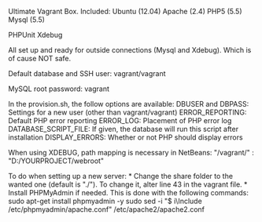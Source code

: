Ultimate Vagrant Box.
Included:
Ubuntu (12.04)
Apache (2.4)
PHP5 (5.5)
Mysql (5.5)

PHPUnit
Xdebug

All set up and ready for outside connections (Mysql and Xdebug). Which is of cause NOT safe.

Default database and SSH user: vagrant/vagrant

MySQL root password: vagrant

In the provision.sh, the follow options are available:
    DBUSER and DBPASS: Settings for a new user (other than vagrant/vagrant)
    ERROR_REPORTING: Default PHP error reporting
    ERROR_LOG: Placement of PHP error log
    DATABASE_SCRIPT_FILE: If given, the database will run this script after installation
    DISPLAY_ERRORS: Whether or not PHP should display errors


When using XDEBUG, path mapping is necessary in NetBeans:
"/vagrant/" : "D:/YOURPROJECT/webroot"

To do when setting up a new server:
    * Change the share folder to the wanted one (default is "./"). To change it, alter line 43 in the vagrant file.
    * Install PHPMyAdmin if needed. This is done with the following commands:
        sudo apt-get install phpmyadmin -y
        sudo sed -i "$ i\Include /etc/phpmyadmin/apache.conf" /etc/apache2/apache2.conf
